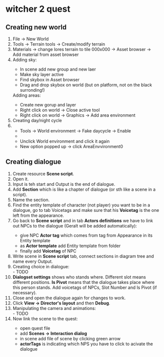 # witcher 2 quest

## Creating new world

<ol>
  <li>File -> New World</li>
  <li>Tools -> Terrain tools -> Create/modify terrain</li>
  <li>Materials -> change lores terrain to tile 000x000 -> Asset browser -> Add material from asset browser</li>
  <li>Adding sky:</li>
  <ul>
    <li>In scene add new group and new laer</li>
    <li>Make sky layer active</li>
    <li>Find skybox in Asset browser</li>
    <li>Drag and drop skybox on world (but on platform, not on the black surronding!)</li>
  </ul>
  <lil>Adding areas:</li>
  <ul>
    <li>Create new gorup and layer</li>
    <li>Right click on world -> Close active tool</li>
    <li>Right click on world -> Graphics -> Add area environment</li>
  </ul>
  <li>Creating day/night cycle<li>
  <ul>
    <li>Tools -> World environment -> Fake daycycle -> Enable<li>
    <li>Unclick World environment and click it again</li>
    <li>New option popped up -> click AreaEnvvironment0</li>
  </ul>
</ol>

## Creating dialogue

<ol>
  <li>Create resource <b>Scene script</b>.</li>
<li>Open it.</li>
<li>Input is teh start and Output is the end of dialogue.</li>
  <li>Add <b>Section</b> which is like a chapter of dialogue (or sth like a scene in a script).</li>
<li>Name the section.</li>
<li>Find the entity template of character (not player) you want to be in a dialogue, go to tab Voicetags and make sure that his <b>Voicetag</b> is the one left from the appearance.</li>
  <li>Go back to <b>Scene script</b> and in tab <b>Actors definitions</b> we have to link out NPCs to the dialogue (Geralt will be added automatically):</li>
  <ul>
    <li>give NPC <b>Actor tag</b> which comes from tag from Appearance in its Entity template</li>
    <li>as <b>Actor template</b> add Entity template from folder</li>
    <li>finally add <b>Voicetag</b> of NPC</li>
  </ul>
  <li>Write scene in <b>Scene script</b> tab, connect sections in diagram tree and name every Output.</li>
  <li>Creating choice in dialogue:</li>
- TODO
  <li><b>Dialogset settings</b> shows who stands where. Different slot means different positions. <b>Is Pivot</b> means that the dialogue takes place where this person stands. Add voicetags of NPCs, Slot Number and Is Pivot (if necessary).</li>
  <li>Close and open the dialogue again for changes to work.</li>
  <li>Click <b>View -> Director's layout</b> and then <b>Debug</b>.</li>
  <li>Manipulating the camera and animations:</li>
- TODO
  <li>Now link the scene to the quest:</li>
 <ul>
   <li>open quest file</li>
   <li>add <b>Scenes -> Interaction dialog</b></li>
   <li>in scene add file of scene by clicking green arrow</li>
   <li><b>actorTags</b> is indicating which NPS you have to click to acivate the dialogue</li>
  </ul>
</ol>  
